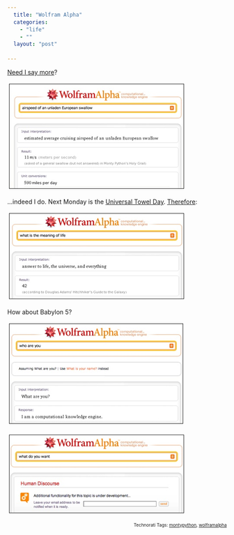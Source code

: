 ```yaml
---
  title: "Wolfram Alpha"
  categories: 
    - "life"
    - ""
  layout: "post"

---
```

<p>
<a href="http://www67.wolframalpha.com/input/?i=airspeed+of+an+unladen+European+swallow">Need I say more</a>?
</p><p>
<a href="/files/wolfram-airspeed-of-swallow.png" onclick="window.open('http://bergie.iki.fi/midcom-serveattachmentguid-2a754afa470d11dea91ec1303ddc65f165f1/wolfram-airspeed-of-swallow.png','popup','width=592,height=355,scrollbars=no,resizable=yes,toolbar=no,directories=no,location=no,menubar=no,status=yes,left=0,top=0');return false"><img src="/files/wolfram-airspeed-of-swallow-tm.jpg" height="239" width="400" border="1" hspace="4" vspace="4" alt="Wolfram Alpha meets Monty Python" title="Wolfram Alpha meets Monty Python" /></a>
</p><p>
...indeed I do. Next Monday is the <a href="http://www.towelday.org/">Universal Towel Day</a>. <a href="http://www67.wolframalpha.com/input/?i=what+is+the+meaning+of+life">Therefore</a>:
</p><p>
<a href="/files/wolframalpha-42.png" onclick="window.open('http://bergie.iki.fi/midcom-serveattachmentguid-68c3716e470e11dea28ec1b638c8ea3fea3f/wolframalpha-42.png','popup','width=582,height=284,scrollbars=no,resizable=yes,toolbar=no,directories=no,location=no,menubar=no,status=yes,left=0,top=0');return false"><img src="/files/wolframalpha-42-tm.jpg" height="195" width="400" border="1" hspace="4" vspace="4" alt="Wolfram Alpha knows the meaning of life" title="Wolfram Alpha knows the meaning of life" /></a>
</p><p>
How about Babylon 5?
</p><p>
<a href="/files/who-is-wolframalpha.png" onclick="window.open('http://bergie.iki.fi/midcom-serveattachmentguid-5a6727e6470e11de8804bd4d01d4d4b4d4b4/who-is-wolframalpha.png','popup','width=580,height=332,scrollbars=no,resizable=yes,toolbar=no,directories=no,location=no,menubar=no,status=yes,left=0,top=0');return false"><img src="/files/who-is-wolframalpha-tm.jpg" height="228" width="398" border="1" hspace="4" vspace="4" alt="Who is this Wolfram Alpha anyway" title="Who is this Wolfram Alpha anyway" /></a>
</p><p>
<a href="/files/wolframalpha-discourse.png" onclick="window.open('http://bergie.iki.fi/midcom-serveattachmentguid-7820cc7e470e11deb15a21dc43fed369d369/wolframalpha-discourse.png','popup','width=577,height=257,scrollbars=no,resizable=yes,toolbar=no,directories=no,location=no,menubar=no,status=yes,left=0,top=0');return false"><img src="/files/wolframalpha-discourse-tm.jpg" height="178" width="400" border="1" hspace="4" vspace="4" alt="Wolfram Alpha doesn't speak Shadow" title="Wolfram Alpha doesn't speak Shadow" /></a>
</p>
<!-- technorati tags start --><p style="text-align:right;font-size:10px;">Technorati Tags: <a href="http://www.technorati.com/tag/montypython" rel="tag">montypython</a>, <a href="http://www.technorati.com/tag/wolframalpha" rel="tag">wolframalpha</a></p><!-- technorati tags end -->